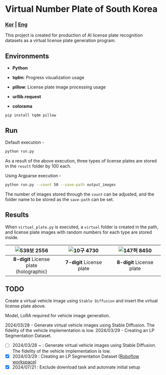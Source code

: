 # Virtual Number Plate of South Korea

### [Kor](README.md) | [Eng](README_eng.md)


This project is created for production of AI license plate recognition datasets as a virtual license plate generation program.



## Environments

- **Python**

- **tqdm**: Progress visualization usage
- **pillow**: License plate image processing usage
- **urllib.request**
- **colorama**



```bas
pip install tqdm pillow
```





## Run

Default execution - 
```bash
python run.py
```
As a result of the above execution, three types of license plates are stored in the `result` folder by 100 each.




Using Argparse execution - 
```bash
python run.py --count 50 --save-path output_images
```
The number of images stored through the `count` can be adjusted, and the folder name to be stored as the `save-path` can be set.






## Results

When `virtual_plate.py` is executed, a `virtual` folder is created in the path, and license plate images with random numbers for each type are stored inside.

| ![539보 2556](https://user-images.githubusercontent.com/45455262/234182656-eb640ab9-f48d-474b-9432-868a9c1b6ac8.png) | ![10구 4730](https://user-images.githubusercontent.com/45455262/234182518-3220eb12-6ffa-4e67-bac8-92aeb5d188c5.png) | ![147허 8450](https://user-images.githubusercontent.com/45455262/234182677-c3e624ed-cf1f-4d37-a539-99c5b31627e0.png) |
| :----------------------------------------------------------: | :----------------------------------------------------------: | :----------------------------------------------------------: |
|         **8-digit** License plate<br />(holographic)         |                  **7-digit** License plate                   |                  **8-digit** License plate                   |





## TODO

Create a virtual vehicle image using `Stable Diffusion` and insert the virtual license plate above.

Model, LoRA required for vehicle image generation.



2024/03/28 - Generate virtual vehicle images using Stable Diffusion. The fidelity of the vehicle implementation is low.
2024/03/29 - Creating an LP Segmentation Dataset.





- [ ] 2024/03/28 ~ : Generate virtual vehicle images using Stable Diffusion. The fidelity of the vehicle implementation is low.
- [x] 2024/03/29 : Creating an LP Segmentation Dataset ([Roboflow workspace](https://app.roboflow.com/jongjin-ohknife/lpr_seg/1))
- [x] 2024/07/21 : Exclude download task and automate initial setup
